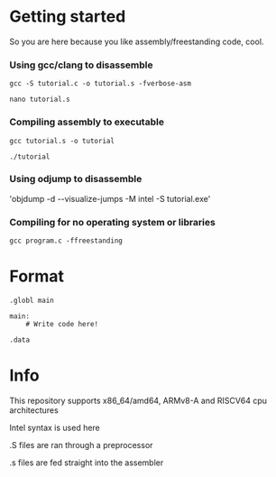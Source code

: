 # Getting started

So you are here because you like assembly/freestanding code, cool.

### Using gcc/clang to disassemble
`gcc -S tutorial.c -o tutorial.s -fverbose-asm`

`nano tutorial.s`
### Compiling assembly to executable
`gcc tutorial.s -o tutorial`

`./tutorial`
### Using odjump to disassemble
'objdump -d --visualize-jumps -M intel -S tutorial.exe'

### Compiling for no operating system or libraries
`gcc program.c -ffreestanding`

# Format

    .globl main
    
    main:
        # Write code here!

    .data

# Info
This repository supports x86_64/amd64, ARMv8-A and RISCV64 cpu architectures

Intel syntax is used here

.S files are ran through a preprocessor

.s files are fed straight into the assembler
